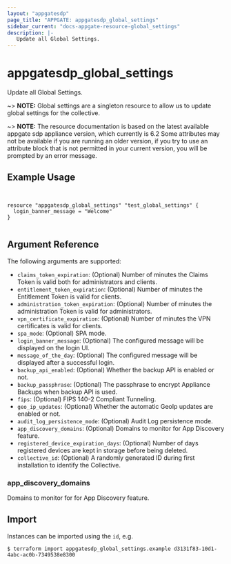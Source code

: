 ```yaml
---
layout: "appgatesdp"
page_title: "APPGATE: appgatesdp_global_settings"
sidebar_current: "docs-appgate-resource-global_settings"
description: |-
   Update all Global Settings.
---
```


# appgatesdp_global_settings

Update all Global Settings.

~> **NOTE:**  Global settings are a singleton resource to allow us to update global settings for the collective.


~> **NOTE:**  The resource documentation is based on the latest available appgate sdp appliance version, which currently is 6.2
Some attributes may not be available if you are running an older version, if you try to use an attribute block that is not permitted in your current version, you will be prompted by an error message.


## Example Usage

```hcl


resource "appgatesdp_global_settings" "test_global_settings" {
  login_banner_message = "Welcome"
}


```


## Argument Reference

The following arguments are supported:


* `claims_token_expiration`: (Optional) Number of minutes the Claims Token is valid both for administrators and clients.
* `entitlement_token_expiration`: (Optional) Number of minutes the Entitlement Token is valid for clients.
* `administration_token_expiration`: (Optional) Number of minutes the administration Token is valid for administrators.
* `vpn_certificate_expiration`: (Optional) Number of minutes the VPN certificates is valid for clients.
* `spa_mode`: (Optional) SPA mode.
* `login_banner_message`: (Optional) The configured message will be displayed on the login UI.
* `message_of_the_day`: (Optional) The configured message will be displayed after a successful login.
* `backup_api_enabled`: (Optional) Whether the backup API is enabled or not.
* `backup_passphrase`: (Optional) The passphrase to encrypt Appliance Backups when backup API is used.
* `fips`: (Optional) FIPS 140-2 Compliant Tunneling.
* `geo_ip_updates`: (Optional) Whether the automatic GeoIp updates are enabled or not.
* `audit_log_persistence_mode`: (Optional) Audit Log persistence mode.
* `app_discovery_domains`: (Optional) Domains to monitor for App Discovery feature.
* `registered_device_expiration_days`: (Optional) Number of days registered devices are kept in storage before being deleted.
* `collective_id`: (Optional) A randomly generated ID during first installation to identify the Collective.


### app_discovery_domains
Domains to monitor for for App Discovery feature.




## Import

Instances can be imported using the `id`, e.g.

```
$ terraform import appgatesdp_global_settings.example d3131f83-10d1-4abc-ac0b-7349538e8300
```
